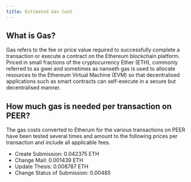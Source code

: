 ```yaml
---
title: Estimated Gas Cost
---
```


## What is Gas?

Gas refers to the fee or price value required to successfully complete a transaction or execute a contract on the Ethereum blockchain platform. Priced in small fractions of the cryptocurrency Ether (ETH), commonly referred to as gwei and sometimes as nanoeth gas is used to allocate resources to the Ethereum Virtual Machine (EVM) so that decentralised applications such as smart contracts can self-execute in a secure but decentralised manner.

## How much gas is needed per transaction on PEER? 

The gas costs converted to Etherum for the various transactions on PEER have been tested several times and amount to the following prices per transaction and include all applicable fees.
- Create Submission: 0.042375 ETH
- Change Mail: 0.001439 ETH
- Update Thesis: 0.008787 ETH
- Change Status of Submission: 0.00485


